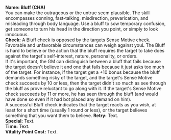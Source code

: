 **Name: Bluff (CHA)**      
You can make the outrageous or the untrue seem plausible. The skill encompasses conning, fast-talking, misdirection, prevarication, and misleading through body language. Use a bluff to sow temporary confusion, get someone to turn his head in the direction you point, or simply to look innocuous.   
**Check:** A Bluff check is opposed by the targets Sense Motive check. Favorable and unfavorable circumstances can weigh against youL The Bluff is hard to believe or the action that the bluff requires the target to take does against the target's self-interest, nature, personality, or orders.  
If it's important, the GM can distinguish between a bluff that fails because the target doesn't believe it and one that fails because it just asks too much of the target. For instance, if the target get a +10 bonus because the bluff demands something risky of the target, and the target's Sense Motive check succeeds by 10 or less, then the target didn't so much as see through the bluff as prove reluctant to go along with it. If the target's Sense Motive check succeeds by 11 or more, he has seen through the bluff (and would have done so even if it had bot placed any demand on him).  
A successful Bluff check indicates that the target reacts as you wish, at least for a short time (usually 1 round or less), or the target believes something that you want them to believe. 
**Retry:** Text.   
**Special:** Text.  
**Time:** Text.  
**Vitality Point Cost:** Text.  
